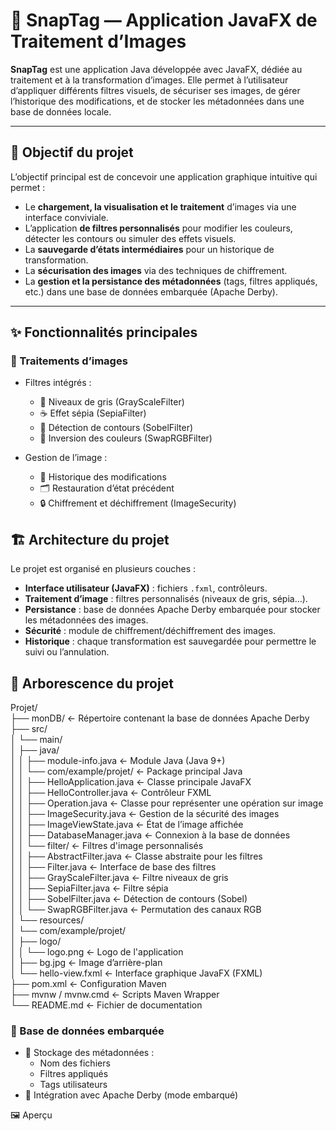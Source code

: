 # 🎨 SnapTag — Application JavaFX de Traitement d’Images

**SnapTag** est une application Java développée avec JavaFX, dédiée au traitement et à la transformation d’images. Elle permet à l’utilisateur d’appliquer différents filtres visuels, de sécuriser ses images, de gérer l’historique des modifications, et de stocker les métadonnées dans une base de données locale.

---

## 🎯 Objectif du projet

L’objectif principal est de concevoir une application graphique intuitive qui permet :

- Le **chargement, la visualisation et le traitement** d’images via une interface conviviale.
- L’application **de filtres personnalisés** pour modifier les couleurs, détecter les contours ou simuler des effets visuels.
- La **sauvegarde d’états intermédiaires** pour un historique de transformation.
- La **sécurisation des images** via des techniques de chiffrement.
- La **gestion et la persistance des métadonnées** (tags, filtres appliqués, etc.) dans une base de données embarquée (Apache Derby).

---

## ✨ Fonctionnalités principales

### 🔧 Traitements d’images

- Filtres intégrés :
  - 🔳 Niveaux de gris (GrayScaleFilter)
  - ☕ Effet sépia (SepiaFilter)
  - 🧠 Détection de contours (SobelFilter)
  - 🎨 Inversion des couleurs (SwapRGBFilter)

- Gestion de l’image :
  - 🧩 Historique des modifications
  - 🗂️ Restauration d’état précédent
  - 🔒 Chiffrement et déchiffrement (ImageSecurity)

 ## 🏗️ Architecture du projet

Le projet est organisé en plusieurs couches :
- **Interface utilisateur (JavaFX)** : fichiers `.fxml`, contrôleurs.
- **Traitement d’image** : filtres personnalisés (niveaux de gris, sépia…).
- **Persistance** : base de données Apache Derby embarquée pour stocker les métadonnées des images.
- **Sécurité** : module de chiffrement/déchiffrement des images.
- **Historique** : chaque transformation est sauvegardée pour permettre le suivi ou l’annulation.

## 📂 Arborescence du projet

Projet/ <br>
├── monDB/                            ← Répertoire contenant la base de données Apache Derby  <br>
├── src/ <br>
│   └── main/ <br>
│       ├── java/ <br>
│       │   ├── module-info.java      ← Module Java (Java 9+) <br>
│       │   └── com/example/projet/   ← Package principal Java <br>
│       │       ├── HelloApplication.java     ← Classe principale JavaFX <br>
│       │       ├── HelloController.java      ← Contrôleur FXML <br>
│       │       ├── Operation.java            ← Classe pour représenter une opération sur image <br>
│       │       ├── ImageSecurity.java        ← Gestion de la sécurité des images <br>
│       │       ├── ImageViewState.java       ← État de l’image affichée <br>
│       │       ├── DatabaseManager.java      ← Connexion à la base de données <br>
│       │       └── filter/                   ← Filtres d'image personnalisés <br>
│       │           ├── AbstractFilter.java   ← Classe abstraite pour les filtres <br>
│       │           ├── Filter.java           ← Interface de base des filtres <br>
│       │           ├── GrayScaleFilter.java  ← Filtre niveaux de gris <br>
│       │           ├── SepiaFilter.java      ← Filtre sépia <br>
│       │           ├── SobelFilter.java      ← Détection de contours (Sobel) <br>
│       │           └── SwapRGBFilter.java    ← Permutation des canaux RGB <br>
│       └── resources/ <br>
│           └── com/example/projet/ <br>
│               ├── logo/ <br>
│               │   └── logo.png              ← Logo de l'application <br>
│               ├── bg.jpg                    ← Image d’arrière-plan <br>
│               └── hello-view.fxml           ← Interface graphique JavaFX (FXML) <br>
├── pom.xml                           ← Configuration Maven <br>
├── mvnw / mvnw.cmd                   ← Scripts Maven Wrapper <br>
└── README.md                         ← Fichier de documentation <br>


### 🧠 Base de données embarquée

- 📄 Stockage des métadonnées :
  - Nom des fichiers
  - Filtres appliqués
  - Tags utilisateurs
- 🧱 Intégration avec Apache Derby (mode embarqué)

🖼️ Aperçu





